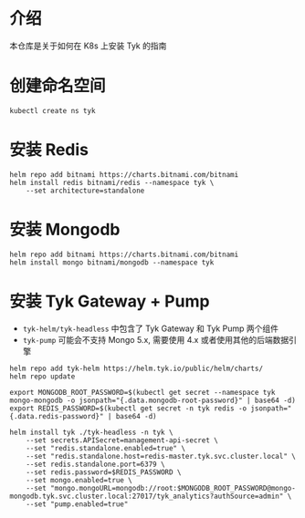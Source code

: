 # 介绍
本仓库是关于如何在 K8s 上安装 Tyk 的指南


# 创建命名空间
```
kubectl create ns tyk
```

# 安装 Redis
```
helm repo add bitnami https://charts.bitnami.com/bitnami
helm install redis bitnami/redis --namespace tyk \
    --set architecture=standalone
```

# 安装 Mongodb
```
helm repo add bitnami https://charts.bitnami.com/bitnami
helm install mongo bitnami/mongodb --namespace tyk
```

# 安装 Tyk Gateway + Pump

- `tyk-helm/tyk-headless` 中包含了 Tyk Gateway 和 Tyk Pump 两个组件
- `tyk-pump` 可能会不支持 Mongo 5.x,  需要使用 4.x 或者使用其他的后端数据引擎

```
helm repo add tyk-helm https://helm.tyk.io/public/helm/charts/
helm repo update

export MONGODB_ROOT_PASSWORD=$(kubectl get secret --namespace tyk mongo-mongodb -o jsonpath="{.data.mongodb-root-password}" | base64 -d)
export REDIS_PASSWORD=$(kubectl get secret -n tyk redis -o jsonpath="{.data.redis-password}" | base64 -d)

helm install tyk ./tyk-headless -n tyk \
    --set secrets.APISecret=management-api-secret \
    --set "redis.standalone.enabled=true" \
    --set "redis.standalone.host=redis-master.tyk.svc.cluster.local" \
    --set redis.standalone.port=6379 \
    --set redis.password=$REDIS_PASSWORD \
    --set mongo.enabled=true \
    --set "mongo.mongoURL=mongodb://root:$MONGODB_ROOT_PASSWORD@mongo-mongodb.tyk.svc.cluster.local:27017/tyk_analytics?authSource=admin" \
    --set "pump.enabled=true"
```